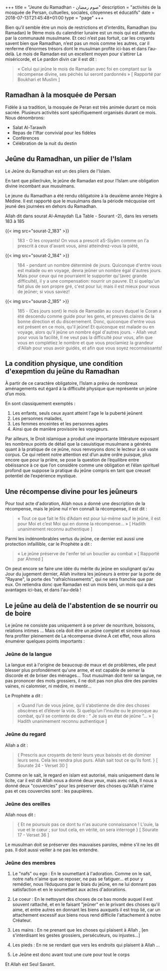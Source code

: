 +++
title = "Jeune du Ramadhan - صوم رمضان"
description = "activités de la mosquée de Persan, cultuelles, sociales, citoyennes et éducatifs"
date = 2018-07-13T21:45:48+01:00
type = "page"
+++

Bien qu’il semble être un mois de restrictions et d’interdits, Ramadhan (ou
Ramadan) le 9ème mois du calendrier lunaire est un mois qui est attendu par la
communauté musulmane.  Et ceci n’est pas fortuit, car les croyants savent bien
que  Ramadhan, n’est pas un mois comme les autres, car il renferme d’énormes
trésors dont le musulman profite ici-bas et dans l’au-delà. Le mois de Ramadan
est un excellent moyen pour s'attirer La miséricorde, et Le pardon divin car il
est dit :

>« Celui qui jeûne le mois de Ramadan avec foi en comptant sur la récompense
>divine, ses péchés lui seront pardonnés » [ Rapporté par Boukhari et Muslim ]

## Ramadhan à la mosquée de Persan

Fidèle à sa tradition, la mosquée de Peran est très animée durant ce mois
sacrée. Plusieurs activités sont spécifiquement organisés durant ce mois. Nous dénombrons:

* Salat Al-Tarawih
* Repas de l'Iftar convivial pour les fidèles
* Conférences
* Célébration de la nuit du destin

## Jeûne du Ramadhan, un pilier de l'Islam

Le Jeûne du Ramadhan est un des pliers de l'Islam.

En tant que pilier/rukn, le jeûne de Ramadan est pour l’Islam une obligation
divine incombant aux musulmans.

Le jeune du Ramadhan a été rendu obligatoire à la deuxième année Hégire à
Médine. Il est rapporté que le musulmans dans la période mécquoise ont jeuné des
journées en dehors du Ramadhan.

Allah dit dans sourat Al-Amaydah (La Table - Sourant -2), dans les versets 183 à 185

{{< img src="sourat-2_183" >}}

> 183 -  O les croyants! On vous a prescrit aS-Siyâm comme on l'a prescrit à ceux
>d'avant vous, ainsi atteindrez-vous la piété,

{{< img src="sourat-2_184" >}}

> 184 - pendant un nombre déterminé de jours. Quiconque d'entre vous est malade ou en
>voyage, devra jeûner un nombre égal d'autres jours. Mais pour ceux qui ne
>pourraient le supporter qu'(avec grande difficulté), il y a une compensation:
>nourrir un pauvre. Et si quelqu'un fait plus de son propre gré, c'est pour lui;
>mais il est mieux pour vous de jeûner; si vous saviez!

{{< img src="sourat-2_185" >}}

> 185 - (Ces jours sont) le mois de Ramadân au cours duquel le Coran a été descendu
>comme guide pour les gens, et preuves claires de la bonne direction et du
>discernement. Donc, quiconque d'entre vous est présent en ce mois, qu'il jeûne!
>Et quiconque est malade ou en voyage, alors qu'il jeûne un nombre égal d'autres
>jours. - Allah veut pour vous la facilité, Il ne veut pas la difficulté pour
>vous, afin que vous en complétiez le nombre et que vous proclamiez la grandeur
>d'Allah pour vous avoir guidés, et afin que vous soyez reconnaissants!

## La condition physique, une condition d'exepmtion du jeûne du Ramadhan

À partir de ce caractère obligatoire, l’Islam a prévu de nombreux aménagements
eut égard à la difficulté physique que représente un jeûne d’un mois.

En sont classiquement exemptés :
1. Les enfants, seuls ceux ayant atteint l'age le la puberté jeûnent
2. Les personnes malades,
3. Les femmes enceintes et les personnes agées
4. Ainsi que de manière provisoire les voyageurs.

Par ailleurs, le Droit islamique a produit une importante littérature exposant
les nombreux points de détail que la casuistique musulmane a générés quant à la
pratique de ce jeûne, nous renvoyons donc le lecteur à ce vaste corpus. Ce qui
retient notre attention est d’un autre ordre puisque, plus encore que pour la
prière, se pose la question de l’équilibre entre obéissance à ce que l’on
considère comme une obligation et l’élan spirituel profond que suppose la
pratique du jeûne compris en tant que creuset potentiel de l’expérience
mystique.

## Une récompense divine pour les jeûneurs

Pour tout acte d'adoration, Allah  nous a donné une description de la
récompense, mais le jeûne nul n'en connaît la récompense, il est dit :

>«  Tout ce que fait le fils d’Adam est pour lui-même sauf le jeûne, il est pour
>Moi et c’est Moi qui en donne la récompense… » [ Hadith unanimement reconnu
>authentique ]

Parmi les indénombrables vertus du jeûne, ce dernier est aussi une protection
infaillible, car le Prophète  a dit :

>« Le jeûne préserve de l'enfer tel un bouclier au combat » [ Rapporté par Ahmed
>]

On peut encore se faire une idée du mérite du jeûne en soulignant qu'au Jour du
jugement dernier, Allah  invitera les jeûneurs à entrer par la porte de
"Rayane", la porte des "rafraîchissements", qui ne sera franchie que par eux. On
retiendra donc que Ramadan est un mois béni, un mois qui a des avantages
ici-bas, et dans l'au-delà !


## Le jeûne au delà de l'abstention de se nourrir ou de boire

Le jeûne ne consiste pas uniquement à se priver de nourriture, boissons,
relations intimes … Mais cela doit être un jeûne complet et sincère qui nous
fera profiter pleinement de La récompense divine.À cet effet, nous allons
énumérer quelques points importants :


### Jeûne de la langue

La langue est à l'origine de beaucoup de maux et de problèmes, elle peut blesser
plus profondément qu'une arme, et est capable de semer la discorde et de briser
des ménages... Tout musulman doit tenir sa langue, ne pas prononcer des mots
grossiers, il ne doit pas non plus dire des paroles vaines, ni calomnier, ni
médire, ni mentir…

Le Prophète  a dit :

>« Quand l’un de vous jeûne, qu’il s’abstienne de dire des choses obscènes et
>d’élever la voix. Si quelqu’un l’insulte ou le provoque au combat, qu’il se
>contente de dire : “ Je suis en état de jeûne ”… » [ Hadith unanimement reconnu
>authentique ]

### Jeûne du regard

Allah  a dit :

>{ Prescris aux croyants de tenir leurs yeux baissés et de dominer leurs sens.
>Cela les rendra plus purs. Allah sait tout ce qu’ils font. }  [ Sourate 24 -
>Verset 30 ]

Comme on le sait, le regard en islam est autorisé, mais uniquement dans le
licite, car il est dit Allah   nous a donné deux yeux, mais avec cela, Il
nous a donné deux "couvercles" pour les préserver des choses qu'Allah
n'aime pas et ces couvercles sont : les paupières.

### Jeûne des oreilles

Allah   nous dit :

>{  Et ne poursuis pas ce dont tu n'as aucune connaissance ! L'ouie, la vue et le
>cœur ; sur tout cela, en vérité, on sera interrogé } [ Sourate 17 - Verset 36 ]

Le musulman doit se préserver des mauvaises paroles, même s’il ne les dit pas.
Il doit aussi veiller à ne pas les entendre.

### Jeûne des membres

1. Le "nafs" ou ego : En le soumettant à l'adoration. Comme on le sait, notre nafs
n'aime que se reposer, ne pas se fatiguer... et pour y remédier, nous l’éduquons
par le biais du jeûne, en ne lui donnant pas satisfaction et en le soumettant
aux actes d'adorations.

2. Le coeur : En le nettoyant des choses de ce bas monde auquel il est souvent
rattaché, et en le faisant "jeûner" en le privant des choses qu'il aime, et
entre autres en donnant les biens auxquels il est trop lié, car un attachement
excessif aux biens nous rend difficile l'attachement à notre Créateur.

3. Les mains : En ne prenant que les choses qui plaisent à Allah , [en
s'interdisant les gestes grossiers, persécuteurs, ou injustes...]

4. Les pieds : En ne se rendant que vers les endroits qui plaisent à Allah …

5. Le Jeûne est donc avant tout une cure pour tout le corps

Et Allah est Seul Savant.
